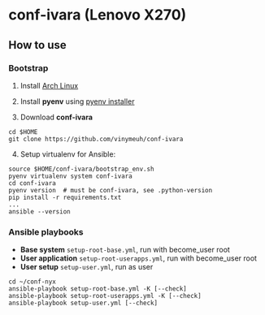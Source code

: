 # conf-ivara (Lenovo X270)

## How to use

### Bootstrap

1. Install [Arch Linux](https://github.com/vinymeuh/conf-ivara/blob/master/INSTALL-ARCHLINUX.md)

2. Install **pyenv** using [pyenv installer](https://github.com/pyenv/pyenv-installer)

3. Download **conf-ivara**

```shell
cd $HOME
git clone https://github.com/vinymeuh/conf-ivara
```

4. Setup virtualenv for Ansible:

```shell
source $HOME/conf-ivara/bootstrap_env.sh
pyenv virtualenv system conf-ivara
cd conf-ivara
pyenv version  # must be conf-ivara, see .python-version
pip install -r requirements.txt
...
ansible --version
```

### Ansible playbooks

* **Base system** ```setup-root-base.yml```, run with become_user root
* **User application** ```setup-root-userapps.yml```, run with become_user root
* **User setup** ```setup-user.yml```, run as user

```shell
cd ~/conf-nyx
ansible-playbook setup-root-base.yml -K [--check] 
ansible-playbook setup-root-userapps.yml -K [--check]
ansible-playbook setup-user.yml [--check]
```
